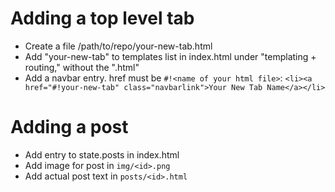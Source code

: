 # Adding a top level tab

* Create a file /path/to/repo/your-new-tab.html
* Add "your-new-tab" to templates list in index.html under "templating + routing," without the ".html"
* Add a navbar entry. href must be `#!<name of your html file>`: `<li><a href="#!your-new-tab" class="navbarlink">Your New Tab Name</a></li>`

# Adding a post

* Add entry to state.posts in index.html
* Add image for post in `img/<id>.png`
* Add actual post text in `posts/<id>.html`
